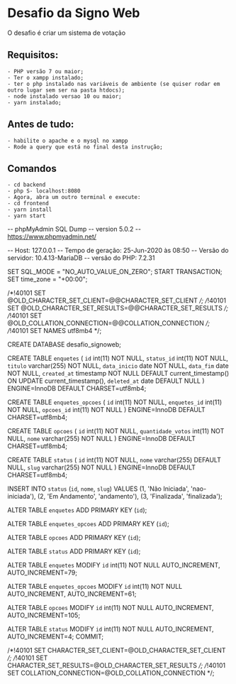 # Desafio da Signo Web
O desafio é criar um sistema de votação

## Requisitos:
    - PHP versão 7 ou maior;
    - Ter o xampp instalado;
    - ter o php instalado nas variáveis de ambiente (se quiser rodar em outro lugar sem ser na pasta htdocs);
    - node instalado versao 10 ou maior;
    - yarn instalado;

## Antes de tudo:
    - habilite o apache e o mysql no xampp
    - Rode a query que está no final desta instrução;

## Comandos
    - cd backend
    - php S- localhost:8080
    - Agora, abra um outro terminal e execute:
    - cd frontend
    - yarn install
    - yarn start


-- phpMyAdmin SQL Dump
-- version 5.0.2
-- https://www.phpmyadmin.net/

-- Host: 127.0.0.1
-- Tempo de geração: 25-Jun-2020 às 08:50
-- Versão do servidor: 10.4.13-MariaDB
-- versão do PHP: 7.2.31

SET SQL_MODE = "NO_AUTO_VALUE_ON_ZERO";
START TRANSACTION;
SET time_zone = "+00:00";


/*!40101 SET @OLD_CHARACTER_SET_CLIENT=@@CHARACTER_SET_CLIENT */;
/*!40101 SET @OLD_CHARACTER_SET_RESULTS=@@CHARACTER_SET_RESULTS */;
/*!40101 SET @OLD_COLLATION_CONNECTION=@@COLLATION_CONNECTION */;
/*!40101 SET NAMES utf8mb4 */;


CREATE DATABASE desafio_signoweb;


CREATE TABLE `enquetes` (
  `id` int(11) NOT NULL,
  `status_id` int(11) NOT NULL,
  `titulo` varchar(255) NOT NULL,
  `data_inicio` date NOT NULL,
  `data_fim` date NOT NULL,
  `created_at` timestamp NOT NULL DEFAULT current_timestamp() ON UPDATE current_timestamp(),
  `deleted_at` date DEFAULT NULL
) ENGINE=InnoDB DEFAULT CHARSET=utf8mb4;


CREATE TABLE `enquetes_opcoes` (
  `id` int(11) NOT NULL,
  `enquetes_id` int(11) NOT NULL,
  `opcoes_id` int(11) NOT NULL
) ENGINE=InnoDB DEFAULT CHARSET=utf8mb4;


CREATE TABLE `opcoes` (
  `id` int(11) NOT NULL,
  `quantidade_votos` int(11) NOT NULL,
  `nome` varchar(255) NOT NULL
) ENGINE=InnoDB DEFAULT CHARSET=utf8mb4;



CREATE TABLE `status` (
  `id` int(11) NOT NULL,
  `nome` varchar(255) DEFAULT NULL,
  `slug` varchar(255) NOT NULL
) ENGINE=InnoDB DEFAULT CHARSET=utf8mb4;


INSERT INTO `status` (`id`, `nome`, `slug`) VALUES
(1, 'Não Iniciada', 'nao-iniciada'),
(2, 'Em Andamento', 'andamento'),
(3, 'Finalizada', 'finalizada');

ALTER TABLE `enquetes`
  ADD PRIMARY KEY (`id`);


ALTER TABLE `enquetes_opcoes`
  ADD PRIMARY KEY (`id`);


ALTER TABLE `opcoes`
  ADD PRIMARY KEY (`id`);


ALTER TABLE `status`
  ADD PRIMARY KEY (`id`);


ALTER TABLE `enquetes`
  MODIFY `id` int(11) NOT NULL AUTO_INCREMENT, AUTO_INCREMENT=79;


ALTER TABLE `enquetes_opcoes`
  MODIFY `id` int(11) NOT NULL AUTO_INCREMENT, AUTO_INCREMENT=61;


ALTER TABLE `opcoes`
  MODIFY `id` int(11) NOT NULL AUTO_INCREMENT, AUTO_INCREMENT=105;


ALTER TABLE `status`
  MODIFY `id` int(11) NOT NULL AUTO_INCREMENT, AUTO_INCREMENT=4;
COMMIT;

/*!40101 SET CHARACTER_SET_CLIENT=@OLD_CHARACTER_SET_CLIENT */;
/*!40101 SET CHARACTER_SET_RESULTS=@OLD_CHARACTER_SET_RESULTS */;
/*!40101 SET COLLATION_CONNECTION=@OLD_COLLATION_CONNECTION */;
